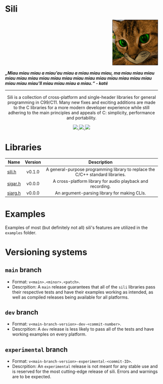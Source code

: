 Sili
====
<p align="right">
<img src=".github/lonicat-neris.png" alt="Lonicat" width="150">
</p>
<b><i>„Miau miau miau a miau'au miau a miau miau miau, ma miau miau miau miau miau miau miau miau miau miau miau miau miau miau miau miau miau miau miau'll miau miau miau a miau.“ - katė</i></b>
</center>

---


<p align="center">
Sili is a collection of cross-platform and single-header libraries for general
programming in C99/C11. Many new fixes and exciting additions are made to the C 
libraries for a more modern developer experience while still adhering to the main 
principles and appeals of C: simplicity, performance and portability.
</p>

<p align="center">
	<a href="https://github.com/EimaMei/sili-toolchain/actions/workflows/linux.yml"> 
		<img src="https://github.com/EimaMei/sili-toolchain/actions/workflows/linux.yml/badge.svg">
	</a>
	<a href="https://github.com/EimaMei/sili-toolchain/actions/workflows/windows.yml"> 
		<img src="https://github.com/EimaMei/sili-toolchain/actions/workflows/windows.yml/badge.svg">
	</a>
	<a href="https://github.com/EimaMei/sili-toolchain/actions/workflows/macos.yml"> 
		<img src="https://github.com/EimaMei/sili-toolchain/actions/workflows/macos.yml/badge.svg">
	</a>
</p>

# Libraries
|  Name                | Version | Description |
|----------------------|:-------:|:-----------:|
|  [sili.h](sili.h)    | v0.1.0  | A general-purpose programming library to replace the C/C++ standard libraries.
|  [sigar.h](sigar.h)  | v0.0.0  | A cross-platform library for audio playback and recording.
|  [siarg.h](siarg.h)  | v0.0.0  | An argument-parsing library for making CLIs.

# Examples
Examples of most (but definitely not all) sili's features are utilized in the
`examples` folder.

# Versioning systems
## `main` branch
- Format: `v<main>.<minor>.<patch>`.
- Descrpition: A `main` release guarantees that all of the `sili` libraries pass
their respective tests and have their examples working as intended, as well as 
compiled releases being available for all platforms.   

## `dev` branch
- Format: `v<main-branch-version>-dev-<commit-number>`.
- Descrpition: A `dev` release is less likely to pass all of the tests and have
working examples on every platform.  

## `experimental` branch
- Format: `v<main-branch-version>-experimental-<commit-ID>`.
- Descrpition: An `experimental` release is not meant for any stable use and is 
reserved  for the most cutting-edge release of sili. Errors and warnings are to 
be expected.